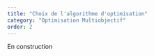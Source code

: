 ```yaml
---
title: "Choix de l'algorithme d'optimisation"
category: "Optimisation Multiobjectif"
order: 2
---
```


En construction
